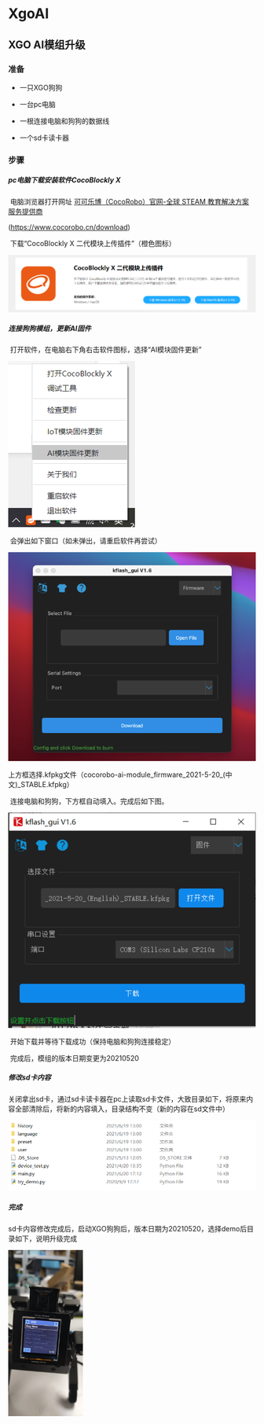 # XgoAI

## XGO AI模组升级

### 准备

- 一只XGO狗狗

- 一台pc电脑

- 一根连接电脑和狗狗的数据线

- 一个sd卡读卡器

  

### 步骤

##### pc电脑下载安装软件CocoBlockly X

​	电脑浏览器打开网址 [可可乐博（CocoRobo）官网-全球 STEAM 教育解决方案服务提供商](https://www.cocorobo.cn/download)

(https://www.cocorobo.cn/download)

​	下载“CocoBlockly X 二代模块上传插件”（橙色图标）

![DownloadCoco](readmeImages\DownloadCoco.png)



##### 连接狗狗模组，更新AI固件

​	打开软件，在电脑右下角右击软件图标，选择“AI模块固件更新”

![AIBlocklyUpdate](readmeImages\AIBlocklyUpdate.png)

​	会弹出如下窗口（如未弹出，请重启软件再尝试）

<img src="readmeImages\KflashGui.png" alt="KflashGui" style="zoom:80%;" />

​	上方框选择.kfpkg文件（cocorobo-ai-module_firmware_2021-5-20_(中文)_STABLE.kfpkg）

​	连接电脑和狗狗，下方框自动填入。完成后如下图。

![ChooseKfpkg](readmeImages\ChooseKfpkg.png)

​	开始下载并等待下载成功（保持电脑和狗狗连接稳定）

​	完成后，模组的版本日期变更为20210520



##### 修改sd卡内容

​	关闭拿出sd卡，通过sd卡读卡器在pc上读取sd卡文件，大致目录如下，将原来内容全部清除后，将新的内容填入，目录结构不变（新的内容在sd文件中）

![SdCodes](readmeImages\SdCodes.png)



##### 完成

​	sd卡内容修改完成后，启动XGO狗狗后，版本日期为20210520，选择demo后目录如下，说明升级完成

<img src="readmeimages\DemoCodes.png" alt="DemoCodes" style="zoom: 33%;" />